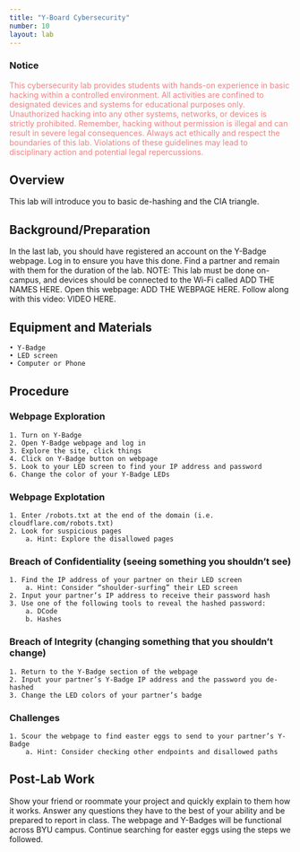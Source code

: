 ```yaml
---
title: "Y-Board Cybersecurity"
number: 10
layout: lab
---
```


### Notice

<span style="color:LightCoral">This cybersecurity lab provides students with hands-on experience in basic hacking within a controlled environment. All activities are confined to designated devices and systems for educational purposes only. Unauthorized hacking into any other systems, networks, or devices is strictly prohibited.
Remember, hacking without permission is illegal and can result in severe legal consequences. Always act ethically and respect the boundaries of this lab. Violations of these guidelines may lead to disciplinary action and potential legal repercussions.</span>

## Overview

This lab will introduce you to basic de-hashing and the CIA triangle. 

## Background/Preparation

In the last lab, you should have registered an account on the Y-Badge webpage. Log in to ensure you have this done. Find a partner and remain with them for the duration of the lab. NOTE: This lab must be done on-campus, and devices should be connected to the Wi-Fi called ADD THE NAMES HERE.
Open this webpage: ADD THE WEBPAGE HERE. Follow along with this video: VIDEO HERE.

## Equipment and Materials

    • Y-Badge
    • LED screen
    • Computer or Phone

## Procedure

### Webpage Exploration

    1. Turn on Y-Badge 
    2. Open Y-Badge webpage and log in
    3. Explore the site, click things
    4. Click on Y-Badge button on webpage
    5. Look to your LED screen to find your IP address and password
    6. Change the color of your Y-Badge LEDs

### Webpage Explotation

    1. Enter /robots.txt at the end of the domain (i.e. cloudflare.com/robots.txt)
    2. Look for suspicious pages
        a. Hint: Explore the disallowed pages

### Breach of Confidentiality (seeing something you shouldn’t see)

    1. Find the IP address of your partner on their LED screen
        a. Hint: Consider “shoulder-surfing” their LED screen
    2. Input your partner’s IP address to receive their password hash
    3. Use one of the following tools to reveal the hashed password: 
        a. DCode
        b. Hashes
    
### Breach of Integrity (changing something that you shouldn’t change)

    1. Return to the Y-Badge section of the webpage
    2. Input your partner’s Y-Badge IP address and the password you de-hashed
    3. Change the LED colors of your partner’s badge

### Challenges

    1. Scour the webpage to find easter eggs to send to your partner’s Y-Badge 
        a. Hint: Consider checking other endpoints and disallowed paths

## Post-Lab Work

Show your friend or roommate your project and quickly explain to them how it works. Answer any questions they have to the best of your ability and be prepared to report in class.
The webpage and Y-Badges will be functional across BYU campus. Continue searching for easter eggs using the steps we followed. 
